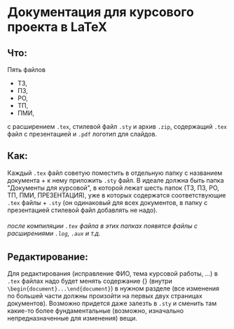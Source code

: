 # Документация для курсового проекта в LaTeX

## Что:
Пять файлов

  * ТЗ,
  * ПЗ, 
  * РО, 
  * ТП, 
  * ПМИ,

с расширением `.tex`, стилевой файл `.sty` и архив `.zip`, содержащий `.tex` файл с презентацией и `.pdf` логотип для слайдов.

## Как:
Каждый `.tex` файл советую поместить в отдельную папку с названием документа + к нему приложить `.sty` файл. В идеале должна быть папка "Документы для курсовой", в которой лежат шесть папок (ТЗ, ПЗ, РО, ТП, ПМИ, ПРЕЗЕНТАЦИЯ), уже в которых содержатся соответствующие `.tex` файлы + `.sty` (он одинаковый для всех документов, в папку с презентацией стилевой файл добавлять не надо). 
###### после компиляции `.tex` файла в этих папках появятся файлы с расширениями `.log`, `.aux` и т.д.

## Редактирование:
Для редактирования (исправление ФИО, тема курсовой работы, ...) в `.tex` файлах надо будет менять содержание {} (внутри `\begin{document}...\end{document}`) в нужном разделе (все изменения по большей части должны произойти на первых двух страницах документов). Возможно придется даже залезть в `.sty` и сменить там какие-то более фундаментальные (возможно, изначально непредназначенные для изменения) вещи. 
